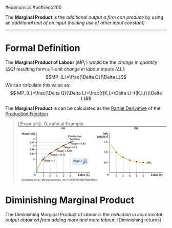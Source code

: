 #economics #uoft/eco200 

The **Marginal Product** is the *additional output a firm can produce* by using an *additional unit of an input (holding use of other input constant)*

---
# Formal Definition
The **Marginal Product of Labour** ($MP_{L}$) would be the *change in quantity 
($\Delta Q$)* resulting form a 1-unit *change in labour inputs ($\Delta L$)*:$$MP_{L}=\frac{\Delta Q}{\Delta L}$$
We can calculate this value as:
$$ MP_{L}=\frac{\Delta Q}{\Delta L}=\frac{f(K,L+\Delta L)-f(K,L)}{\Delta L}$$

The **Marginal Product** is can be calculated as the [Partial Derivative](../../Math/MAT235%20Notes/Partial%20Derivative.md) of the [Production Function](Production%20Function.md)

> [!Example]- Graphical Example 
![Pasted image 20231102120148](attachments/Pasted%20image%2020231102120148.png)

# Diminishing Marginal Product 
The Diminishing Marginal Product of labour is the *reduction in incremental output obtained from adding more and more labour*. (Diminishing returns)
